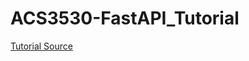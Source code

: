 # ACS3530-FastAPI_Tutorial

[Tutorial Source](https://www.geeksforgeeks.org/deploying-ml-models-as-api-using-fastapi/)
